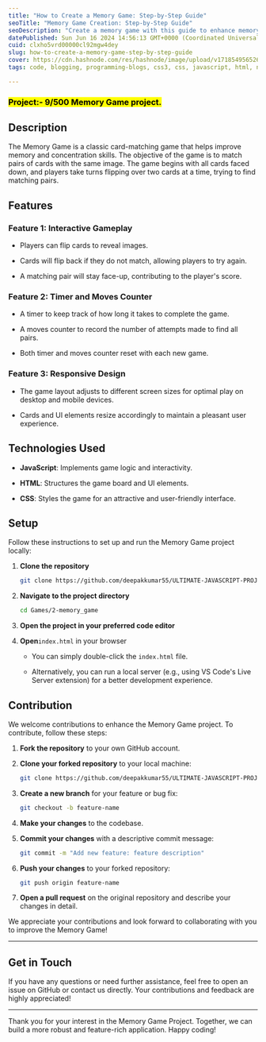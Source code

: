 ```yaml
---
title: "How to Create a Memory Game: Step-by-Step Guide"
seoTitle: "Memory Game Creation: Step-by-Step Guide"
seoDescription: "Create a memory game with this guide to enhance memory and concentration through interactive gameplay and responsive design"
datePublished: Sun Jun 16 2024 14:56:13 GMT+0000 (Coordinated Universal Time)
cuid: clxho5vrd00000cl92mgw4dey
slug: how-to-create-a-memory-game-step-by-step-guide
cover: https://cdn.hashnode.com/res/hashnode/image/upload/v1718549565267/a41c10c9-d673-4d67-a6de-4f7f03cfb7e3.png
tags: code, blogging, programming-blogs, css3, css, javascript, html, nodejs, projects, reactjs, html5, coding, project-management, coding-challenge, codenewbies

---
```


### <mark>Project:- 9/500 Memory Game project.</mark>

## Description

The Memory Game is a classic card-matching game that helps improve memory and concentration skills. The objective of the game is to match pairs of cards with the same image. The game begins with all cards faced down, and players take turns flipping over two cards at a time, trying to find matching pairs.

## Features

### Feature 1: Interactive Gameplay

* Players can flip cards to reveal images.
    
* Cards will flip back if they do not match, allowing players to try again.
    
* A matching pair will stay face-up, contributing to the player's score.
    

### Feature 2: Timer and Moves Counter

* A timer to keep track of how long it takes to complete the game.
    
* A moves counter to record the number of attempts made to find all pairs.
    
* Both timer and moves counter reset with each new game.
    

### Feature 3: Responsive Design

* The game layout adjusts to different screen sizes for optimal play on desktop and mobile devices.
    
* Cards and UI elements resize accordingly to maintain a pleasant user experience.
    

## Technologies Used

* **JavaScript**: Implements game logic and interactivity.
    
* **HTML**: Structures the game board and UI elements.
    
* **CSS**: Styles the game for an attractive and user-friendly interface.
    

## Setup

Follow these instructions to set up and run the Memory Game project locally:

1. **Clone the repository**
    
    ```bash
    git clone https://github.com/deepakkumar55/ULTIMATE-JAVASCRIPT-PROJECT.git
    ```
    
2. **Navigate to the project directory**
    
    ```bash
    cd Games/2-memory_game
    ```
    
3. **Open the project in your preferred code editor**
    
4. **Open**`index.html` in your browser
    
    * You can simply double-click the `index.html` file.
        
    * Alternatively, you can run a local server (e.g., using VS Code's Live Server extension) for a better development experience.
        

## Contribution

We welcome contributions to enhance the Memory Game project. To contribute, follow these steps:

1. **Fork the repository** to your own GitHub account.
    
2. **Clone your forked repository** to your local machine:
    
    ```bash
    git clone https://github.com/deepakkumar55/ULTIMATE-JAVASCRIPT-PROJECT.git
    ```
    
3. **Create a new branch** for your feature or bug fix:
    
    ```bash
    git checkout -b feature-name
    ```
    
4. **Make your changes** to the codebase.
    
5. **Commit your changes** with a descriptive commit message:
    
    ```bash
    git commit -m "Add new feature: feature description"
    ```
    
6. **Push your changes** to your forked repository:
    
    ```bash
    git push origin feature-name
    ```
    
7. **Open a pull request** on the original repository and describe your changes in detail.
    

We appreciate your contributions and look forward to collaborating with you to improve the Memory Game!

---

## Get in Touch

If you have any questions or need further assistance, feel free to open an issue on GitHub or contact us directly. Your contributions and feedback are highly appreciated!

---

Thank you for your interest in the Memory Game Project. Together, we can build a more robust and feature-rich application. Happy coding!